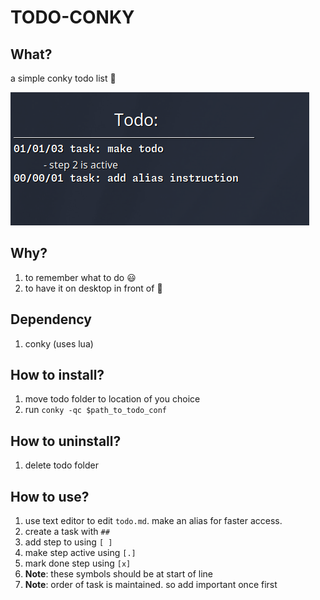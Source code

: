 # TODO-CONKY

## What?

a simple conky todo list :scroll:

![todo screenshot](./screenshot/Screenshot.png)

## Why?

1. to remember what to do :smiley:
1. to have it on desktop in front of :eyes:

## Dependency

1. conky (uses lua)

## How to install?

1. move todo folder to location of you choice
1. run `conky -qc $path_to_todo_conf`

## How to uninstall?

1. delete todo folder

## How to use?

1. use text editor to edit `todo.md`. make an alias for faster access.
1. create a task with `##`
1. add step to using `[ ]`
1. make step active using `[.]`
1. mark done step using `[x]`
1. __Note__: these symbols should be at start of line
1. __Note__: order of task is maintained. so add important once first
